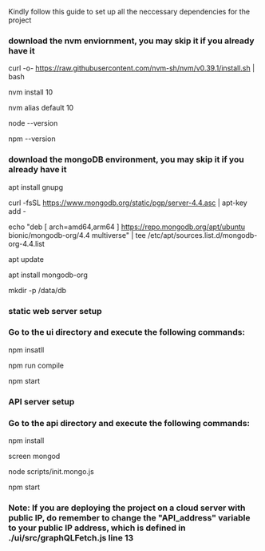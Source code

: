 Kindly follow this guide to set up all the neccessary dependencies for the project

### download the nvm enviornment, you may skip it if you already have it
curl -o- https://raw.githubusercontent.com/nvm-sh/nvm/v0.39.1/install.sh | bash

nvm install 10

nvm alias default 10

node --version

npm --version


### download the mongoDB environment, you may skip it if you already have it
apt install gnupg

curl -fsSL https://www.mongodb.org/static/pgp/server-4.4.asc | apt-key add -

echo "deb [ arch=amd64,arm64 ] https://repo.mongodb.org/apt/ubuntu bionic/mongodb-org/4.4 multiverse" | tee /etc/apt/sources.list.d/mongodb-org-4.4.list

apt update

apt install mongodb-org

mkdir -p /data/db


### static web server setup
### Go to the ui directory and execute the following commands:
npm insatll

npm run compile

npm start


### API server setup
### Go to the api directory and execute the following commands:
npm install

screen mongod

node scripts/init.mongo.js

npm start

### Note: If you are deploying the project on a cloud server with public IP, do remember to change the "API_address" variable to your public IP address, which is defined in ./ui/src/graphQLFetch.js line 13
